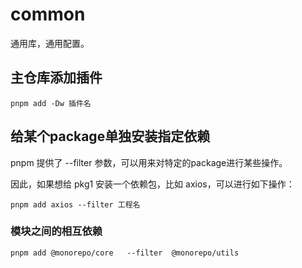 # common
通用库，通用配置。


## 主仓库添加插件

```
pnpm add -Dw 插件名
```

## 给某个package单独安装指定依赖

pnpm 提供了 --filter 参数，可以用来对特定的package进行某些操作。

因此，如果想给 pkg1 安装一个依赖包，比如 axios，可以进行如下操作：


```
pnpm add axios --filter 工程名
```

### 模块之间的相互依赖

```
pnpm add @monorepo/core   --filter  @monorepo/utils
```

